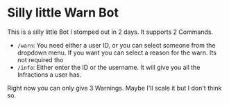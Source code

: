 <h1> Silly little Warn Bot </h1>
This is a silly little Bot I stomped out in 2 days. 
It supports 2 Commands. 

- <code>/warn</code>: You need either a user ID, or you can select someone from the dropdown menu. If you want you can select a reason for the warn. Its not required tho
- <code>/info</code>: Either enter the ID or the username. It will give you all the Infractions a user has.

Right now you can only give 3 Warnings. Maybe I'll scale it but I don't think so. 

